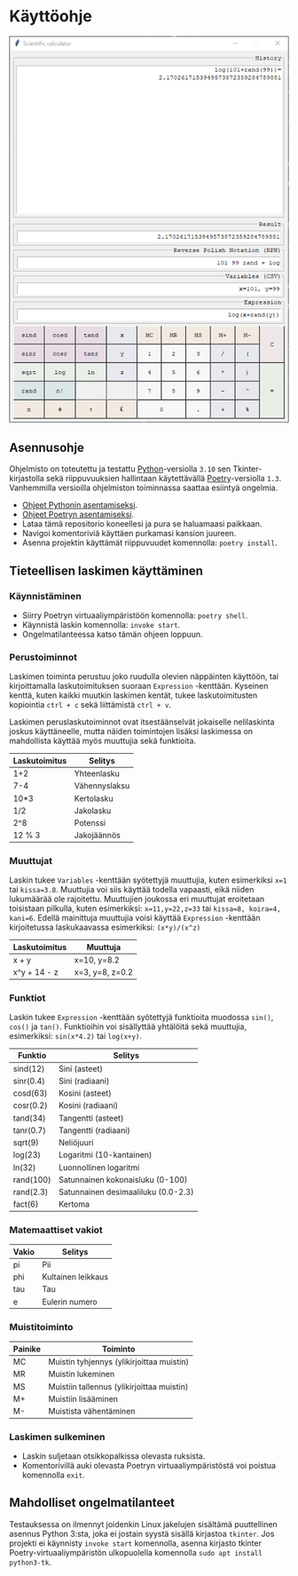 # Käyttöohje

![](./images/readme/screencap_scientific_calculator.png)

## Asennusohje

Ohjelmisto on toteutettu ja testattu [Python](https://www.python.org/)-versiolla `3.10` sen Tkinter-kirjastolla sekä riippuvuuksien hallintaan käytettävällä [Poetry](https://python-poetry.org/)-versiolla `1.3`. Vanhemmilla versioilla ohjelmiston toiminnassa saattaa esiintyä ongelmia. 

- [Ohjeet Pythonin asentamiseksi](https://www.python.org/downloads/).
- [Ohjeet Poetryn asentamiseksi](https://python-poetry.org/docs/).
- Lataa tämä repositorio koneellesi ja pura se haluamaasi paikkaan.
- Navigoi komentoriviä käyttäen purkamasi kansion juureen.
- Asenna projektin käyttämät riippuvuudet komennolla: `poetry install`.

## Tieteellisen laskimen käyttäminen

### Käynnistäminen

- Siirry Poetryn virtuaaliympäristöön komennolla: `poetry shell`.
- Käynnistä laskin komennolla: `invoke start`.
- Ongelmatilanteessa katso tämän ohjeen loppuun.

### Perustoiminnot

Laskimen toiminta perustuu joko ruudulla olevien näppäinten käyttöön, tai kirjoittamalla laskutoimituksen suoraan `Expression` -kenttään. Kyseinen kenttä, kuten kaikki muutkin laskimen kentät, tukee laskutoimitusten kopiointia `ctrl + c` sekä liittämistä `ctrl + v`.

Laskimen peruslaskutoiminnot ovat itsestäänselvät jokaiselle nelilaskinta joskus käyttäneelle, mutta näiden toimintojen lisäksi laskimessa on mahdollista käyttää myös muuttujia sekä funktioita.

| Laskutoimitus | Selitys       |
| ------------- | ------------- |
| 1+2           | Yhteenlasku   |
| 7-4           | Vähennyslaksu |
| 10*3          | Kertolasku    |
| 1/2           | Jakolasku     |
| 2^8           | Potenssi      |
| 12 % 3        | Jakojäännös   |

### Muuttujat

Laskin tukee `Variables` -kenttään syötettyjä muuttujia, kuten esimerkiksi `x=1` tai `kissa=3.8`. Muuttujia voi siis käyttää todella vapaasti, eikä niiden lukumäärää ole rajoitettu. Muuttujien joukossa eri muuttujat eroitetaan toisistaan pilkulla, kuten esimerkiksi: `x=11,y=22,z=33` tai `kissa=8, koira=4, kani=6`. Edellä mainittuja muuttujia voisi käyttää `Expression` -kenttään kirjoitetussa laskukaavassa esimerkiksi: `(x*y)/(x^z)`

| Laskutoimitus | Muuttuja        |
| ------------- | --------------- |
| x + y         | x=10, y=8.2     |
| x^y + 14 - z  | x=3, y=8, z=0.2 |

### Funktiot

Laskin tukee `Expression` -kenttään syötettyjä funktioita muodossa `sin()`, `cos()` ja `tan()`. Funktioihin voi sisällyttää yhtälöitä sekä muuttujia, esimerkiksi: `sin(x*4.2)` tai `log(x+y)`.

| Funktio   | Selitys                             |
| --------- | ----------------------------------- |
| sind(12)  | Sini (asteet)                       |
| sinr(0.4) | Sini (radiaani)                     |
| cosd(63)  | Kosini (asteet)                     |
| cosr(0.2) | Kosini (radiaani)                   |
| tand(34)  | Tangentti (asteet)                  |
| tanr(0.7) | Tangentti (radiaani)                |
| sqrt(9)   | Neliöjuuri                          |
| log(23)   | Logaritmi (10-kantainen)            |
| ln(32)    | Luonnollinen logaritmi              |
| rand(100) | Satunnainen kokonaisluku (0-100)    |
| rand(2.3) | Satunnainen desimaaliluku (0.0-2.3) |
| fact(6)   | Kertoma                             |

### Matemaattiset vakiot

| Vakio | Selitys            |
| ----- | ------------------ |
| pi    | Pii                |
| phi   | Kultainen leikkaus |
| tau   | Tau                |
| e     | Eulerin numero     |

### Muistitoiminto

| Painike | Toiminto                                   |
| ------- | ------------------------------------------ |
| MC      | Muistin tyhjennys (ylikirjoittaa muistin)  |
| MR      | Muistin lukeminen                          |
| MS      | Muistiin tallennus (ylikirjoittaa muistin) |
| M+      | Muistiin lisääminen                        |
| M-      | Muistista vähentäminen                     |

### Laskimen sulkeminen

- Laskin suljetaan otsikkopalkissa olevasta ruksista.
- Komentorivillä auki olevasta Poetryn virtuaaliympäristöstä voi poistua komennolla `exit`.

## Mahdolliset ongelmatilanteet

Testauksessa on ilmennyt joidenkin Linux jakelujen sisältämä puuttellinen asennus Python 3:sta, joka ei jostain syystä sisällä kirjastoa `tkinter`. Jos projekti ei käynnisty `invoke start` komennolla, asenna kirjasto tkinter Poetry-virtuaaliympäristön ulkopuolella komennolla `sudo apt install python3-tk`.